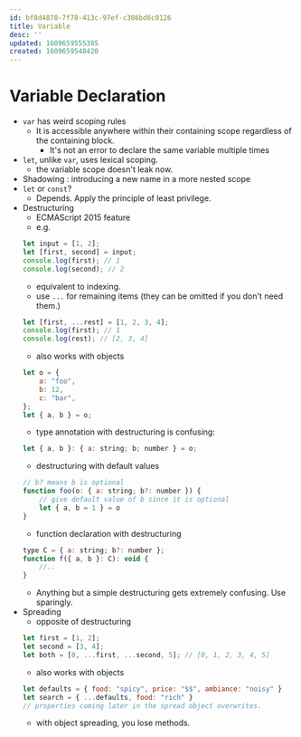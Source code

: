 ```yaml
---
id: bf8d4878-7f78-413c-97ef-c386bd6c0126
title: Variable
desc: ''
updated: 1609659555385
created: 1609659548420
---
```


#  Variable Declaration
- `var` has weird scoping rules
    - It is accessible anywhere within their containing scope regardless of the containing block.
        - It's not an error to declare the same variable multiple times
- `let`, unlike `var`, uses lexical scoping.
    - the variable scope doesn't leak now.
- Shadowing : introducing a new name in a more nested scope
- `let` or `const`? 
    - Depends. Apply the principle of least privilege.
- Destructuring
    - ECMAScript 2015 feature
    - e.g.
    ```js
    let input = [1, 2];
    let [first, second] = input;
    console.log(first); // 1
    console.log(second); // 2
    ```
    - equivalent to indexing.
    - use `...` for remaining items (they can be omitted if you don't need them.)
    ```js
    let [first, ...rest] = [1, 2, 3, 4];
    console.log(first); // 1
    console.log(rest); // [2, 3, 4]
    ```
    - also works with objects
    ```js
    let o = {
        a: "foo",
        b: 12,
        c: "bar",
    };
    let { a, b } = o;
    ```
    - type annotation with destructuring is confusing:
    ```js
    let { a, b }: { a: string; b; number } = o;
    ```
    - destructuring with default values
    ```js
    // b? means b is optional
    function foo(o: { a: string; b?: number }) {
        // give default value of b since it is optional
        let { a, b = 1 } = o
    }
    ```
    - function declaration with destructuring
    ```js
    type C = { a: string; b?: number };
    function f({ a, b }: C): void {
        //..
    }
    ```
    - Anything but a simple destructuring gets extremely confusing. Use sparingly.
- Spreading
    - opposite of destructuring
    ```js
    let first = [1, 2];
    let second = [3, 4];
    let both = [0, ...first, ...second, 5]; // [0, 1, 2, 3, 4, 5]
    ```
    - also works with objects
    ```js
    let defaults = { food: "spicy", price: "$$", ambiance: "noisy" }
    let search = { ...defaults, food: "rich" }
    // properties coming later in the spread object overwrites.
    ```
    - with object spreading, you lose methods.
